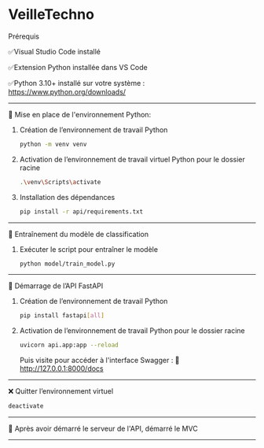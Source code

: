 # VeilleTechno

Prérequis

✅Visual Studio Code installé

✅Extension Python installée dans VS Code

✅Python 3.10+ installé sur votre système : https://www.python.org/downloads/

---

🐍 Mise en place de l'environnement Python:

1. Création de l’environnement de travail Python
    
    ```bash
    python -m venv venv
    ```
    
2. Activation de l’environnement de travail virtuel Python pour le dossier racine
    
    ```bash
    .\venv\Scripts\activate
    ```
    
3. Installation des dépendances
    
    ```bash
    pip install -r api/requirements.txt
    ```
---

 
🧠 Entraînement du modèle de classification

1. Exécuter le script pour entraîner le modèle
    
    ```bash
    python model/train_model.py
    ```
---

    
🚀 Démarrage de l’API FastAPI

1. Création de l’environnement de travail Python
    
    ```bash
    pip install fastapi[all]
    ```
    
2. Activation de l’environnement de travail Python pour le dossier racine
    
    ```bash
    uvicorn api.app:app --reload
    ```
      
   Puis visite pour accéder à l'interface Swagger : 📍 http://127.0.0.1:8000/docs
---


❌ Quitter l’environnement virtuel

```bash
deactivate
```

 ---

 
🚀 Après avoir démarré le serveur de l'API, démarré le MVC


---
